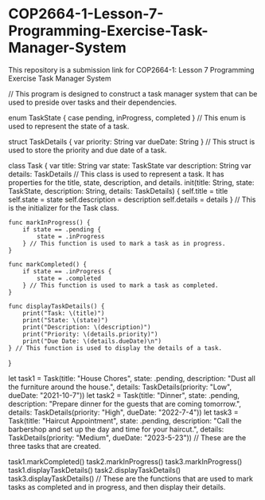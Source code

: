 # COP2664-1-Lesson-7-Programming-Exercise-Task-Manager-System
This repository is a submission link for COP2664-1: Lesson 7 Programming Exercise Task Manager System

// This program is designed to construct a task manager system that can be used to preside over tasks and their dependencies.

enum TaskState {
    case pending, inProgress, completed
} // This enum is used to represent the state of a task.

struct TaskDetails {
    var priority: String
    var dueDate: String
} // This struct is used to store the priority and due date of a task.

class Task {
    var title: String
    var state: TaskState
    var description: String
    var details: TaskDetails
// This class is used to represent a task. It has properties for the title, state, description, and details.
    init(title: String, state: TaskState, description: String, details: TaskDetails) {
        self.title = title
        self.state = state
        self.description = description
        self.details = details
    } // This is the initializer for the Task class.

    func markInProgress() {
        if state == .pending {
            state = .inProgress
        } // This function is used to mark a task as in progress.
    } 

    func markCompleted() {
        if state == .inProgress {
            state = .completed
        } // This function is used to mark a task as completed.
    }

    func displayTaskDetails() {
        print("Task: \(title)")
        print("State: \(state)")
        print("Description: \(description)")
        print("Priority: \(details.priority)")
        print("Due Date: \(details.dueDate)\n")
    } // This function is used to display the details of a task.
}

let task1 = Task(title: "House Chores", state: .pending, description: "Dust all the furniture around the house.", details: TaskDetails(priority: "Low", dueDate: "2021-10-7"))
let task2 = Task(title: "Dinner", state: .pending, description: "Prepare dinner for the guests that are coming tomorrow.", details: TaskDetails(priority: "High", dueDate: "2022-7-4"))
let task3 = Task(title: "Haircut Appointment", state: .pending, description: "Call the barbershop and set up the day and time for your haircut.", details: TaskDetails(priority: "Medium", dueDate: "2023-5-23")) // These are the three tasks that are created.

task1.markCompleted()
task2.markInProgress()
task3.markInProgress()
task1.displayTaskDetails()
task2.displayTaskDetails()
task3.displayTaskDetails()
// These are the functions that are used to mark tasks as completed and in progress, and then display their details.
